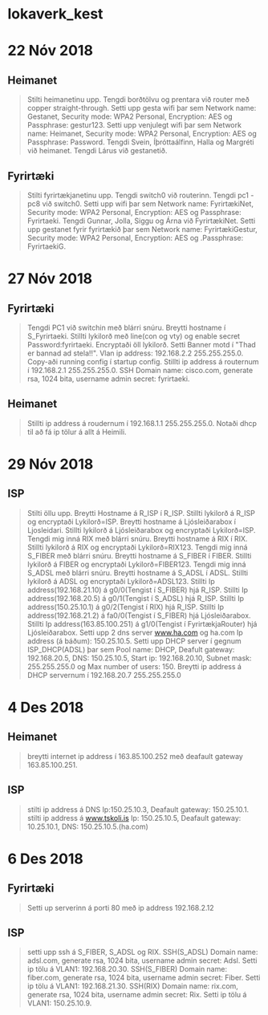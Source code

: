 # lokaverk_kest

# 22 Nóv 2018
## Heimanet
> Stilti heimanetinu upp. 
> Tengdi borðtölvu og prentara við router með copper straight-through.
> Setti upp gesta wifi þar sem Network name: Gestanet, Security mode: WPA2 Personal, Encryption: AES og Passphrase: gestur123.
> Setti upp venjulegt wifi þar sem Network name: Heimanet, Security mode: WPA2 Personal, Encryption: AES og Passphrase: Password.
> Tengdi Svein, Íþróttaálfinn, Halla og Margréti við heimanet.
> Tengdi Lárus við gestanetið.

## Fyrirtæki
> Stilti fyrirtækjanetinu upp.
> Tengdi switch0 við routerinn.
> Tengdi pc1 - pc8 við switch0.
> Setti upp wifi þar sem Network name: FyrirtækiNet, Security mode: WPA2 Personal, Encryption: AES og Passphrase: Fyrirtaeki.
> Tengdi Gunnar, Jolla, Siggu og Árna við FyrirtækiNet.
> Setti upp gestanet fyrir fyrirtækið þar sem Network name: FyrirtækiGestur, Security mode: WPA2 Personal, Encryption: AES og .Passphrase: FyrirtaekiG.

# 27 Nóv 2018
## Fyrirtæki
> Tengdi PC1 við switchin með blárri snúru.
> Breytti hostname í S_Fyrirtaeki.
> Stillti lykilorð með line(con og vty) og enable secret Password:fyrirtaeki.
> Encryptaði öll lykilorð.
> Setti Banner motd í "Thad er bannad ad stela!!".
> Vlan ip address: 192.168.2.2 255.255.255.0.
> Copy-aði running config í startup config.
> Stillti ip address á routernum í 192.168.2.1 255.255.255.0.
> SSH Domain name: cisco.com, generate rsa, 1024 bita, username admin secret: fyrirtaeki.

## Heimanet
> Stillti ip address á roudernum í 192.168.1.1 255.255.255.0.
> Notaði dhcp til að fá ip tölur á allt á Heimili.

# 29 Nóv 2018
## ISP
> Stilti öllu upp.
> Breytti Hostname á R_ISP í R_ISP.
> Stillti lykilorð á R_ISP og encryptaði Lykilorð=ISP.
> Breytti hostname á Ljósleiðarabox í Ljosleidari.
> Stillti lykilorð á Ljósleiðarabox og encryptaði Lykilorð=ISP.
> Tengdi mig inná RIX með blárri snúru.
> Breytti hostname á RIX í RIX.
> Stillti lykilorð á RIX og encryptaði Lykilorð=RIX123.
> Tengdi mig inná S_FIBER með blárri snúru.
> Breytti hostname á S_FIBER í FIBER.
> Stillti lykilorð á FIBER og encryptaði Lykilorð=FIBER123.
> Tengdi mig inná S_ADSL með blárri snúru.
> Breytti hostname á S_ADSL í ADSL.
> Stillti lykilorð á ADSL og encryptaði Lykilorð=ADSL123.
> Stillti Ip address(192.168.21.10) á g0/0(Tengist í S_FIBER) hjá R_ISP.
> Stillti Ip address(192.168.20.5) á g0/1(Tengist í S_ADSL) hjá R_ISP.
> Stillti Ip address(150.25.10.1) á g0/2(Tengist í RIX) hjá R_ISP.
> Stillti Ip address(192.168.21.2) á fa0/0(Tengist í S_FIBER) hjá Ljósleiðarabox.
> Stillti Ip address(163.85.100.251) á g1/0(Tengist í FyrirtækjaRouter) hjá Ljósleiðarabox.
> Setti upp 2 dns server www.ha.com og ha.com Ip address (á báðum): 150.25.10.5.
> Setti upp DHCP server í gegnum ISP_DHCP(ADSL) þar sem Pool name: DHCP, Deafult gateway: 192.168.20.5, DNS: 150.25.10.5, Start ip: 192.168.20.10, Subnet mask: 255.255.255.0 og Max number of users: 150.
> Breytti ip address á DHCP servernum í 192.168.20.7 255.255.255.0

# 4 Des 2018
## Heimanet
> breytti internet ip address í 163.85.100.252 með deafault gateway 163.85.100.251.

## ISP
> stilti ip address á DNS Ip:150.25.10.3, Deafault gateway: 150.25.10.1.
> stilti ip address á www.tskoli.is Ip: 150.25.10.5, Deafault gateway: 10.25.10.1, DNS: 150.25.10.5.(ha.com)

# 6 Des 2018
## Fyrirtæki
> Setti up serverinn á porti 80 með ip address 192.168.2.12

## ISP
> setti upp ssh á S_FIBER, S_ADSL og RIX.
> SSH(S_ADSL) Domain name: adsl.com, generate rsa, 1024 bita, username admin secret: Adsl.
> Setti ip tölu á VLAN1: 192.168.20.30.
> SSH(S_FIBER) Domain name: fiber.com, generate rsa, 1024 bita, username admin secret: Fiber.
> Setti ip tölu á VLAN1: 192.168.21.30.
> SSH(RIX) Domain name: rix.com, generate rsa, 1024 bita, username admin secret: Rix.
> Setti ip tölu á VLAN1: 150.25.10.9.

